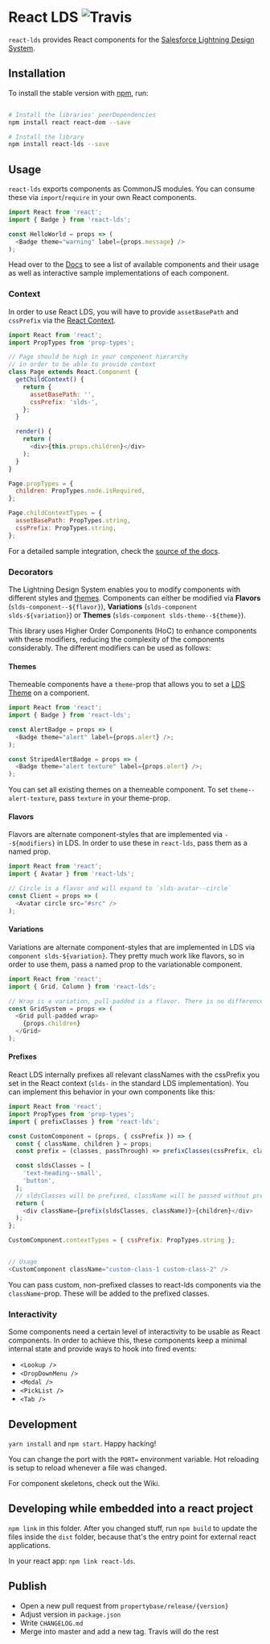 # React LDS ![Travis](https://travis-ci.org/propertybase/react-lds.svg?branch=master)

`react-lds` provides React components for the [Salesforce Lightning Design System](http://lightningdesignsystem.com/).

## Installation

To install the stable version with [npm](http://npmjs.com/), run:

``` bash

# Install the libraries' peerDependencies
npm install react react-dom --save

# Install the library
npm install react-lds --save
```

## Usage

`react-lds` exports components as CommonJS modules. You can consume these via `import`/`require` in your own React components.

``` js
import React from 'react';
import { Badge } from 'react-lds';

const HelloWorld = props => (
  <Badge theme="warning" label={props.message} />
);

```

Head over to the [Docs](https://propertybase.github.io/react-lds) to see a list of available components and their usage as well as interactive sample implementations of each component.

### Context

In order to use React LDS, you will have to provide `assetBasePath` and `cssPrefix` via the [React Context](https://facebook.github.io/react/docs/context.html).

``` js
import React from 'react';
import PropTypes from 'prop-types';

// Page should be high in your component hierarchy
// in order to be able to provide context
class Page extends React.Component {
  getChildContext() {
    return {
      assetBasePath: '',
      cssPrefix: 'slds-',
    };
  }

  render() {
    return (
      <div>{this.props.children}</div>
    );
  }
}

Page.propTypes = {
  children: PropTypes.node.isRequired,
};

Page.childContextTypes = {
  assetBasePath: PropTypes.string,
  cssPrefix: PropTypes.string,
};
```

For a detailed sample integration, check the [source of the docs](https://github.com/propertybase/react-lds/tree/master/docs/src/app).

### Decorators

The Lightning Design System enables you to modify components with different styles and [themes](https://www.lightningdesignsystem.com/components/utilities/themes/). Components can either be modified via **Flavors** (`slds-component--${flavor}`), **Variations** (`slds-component slds-${variation}`) or **Themes** (`slds-component slds-theme--${theme}`).

This library uses Higher Order Components (HoC) to enhance components with these modifiers, reducing the complexity of the components considerably. The different modifiers can be used as follows:

#### Themes

Themeable components have a `theme`-prop that allows you to set a [LDS Theme](https://www.lightningdesignsystem.com/components/utilities/themes/) on a component.

``` js
import React from 'react';
import { Badge } from 'react-lds';

const AlertBadge = props => (
  <Badge theme="alert" label={props.alert} />;
);

const StripedAlertBadge = props => (
  <Badge theme="alert texture" label={props.alert} />;
);
```

You can set all existing themes on a themeable component. To set `theme--alert-texture`, pass `texture` in your theme-prop.

#### Flavors

Flavors are alternate component-styles that are implemented via `--${modifiers}` in LDS. In order to use these in `react-lds`, pass them as a named prop.

``` js
import React from 'react';
import { Avatar } from 'react-lds';

// Circle is a flavor and will expand to `slds-avatar--circle`
const Client = props => (
  <Avatar circle src="#src" />
);
```

#### Variations

Variations are alternate component-styles that are implemented in LDS via `component slds-${variation}`. They pretty much work like flavors, so in order to use them, pass a named prop to the variationable component.

``` js
import React from 'react';
import { Grid, Column } from 'react-lds';

// Wrap is a variation, pull-padded is a flavor. There is no difference in usage
const GridSystem = props => (
  <Grid pull-padded wrap>
    {props.children}
  </Grid>
);
```

#### Prefixes

React LDS internally prefixes all relevant classNames with the cssPrefix you set in the React context (`slds-` in the standard LDS implementation). You can implement this behavior in your own components like this:

``` js
import React from 'react';
import PropTypes from 'prop-types';
import { prefixClasses } from 'react-lds';

const CustomComponent = (props, { cssPrefix }) => {
  const { className, children } = props;
  const prefix = (classes, passThrough) => prefixClasses(cssPrefix, classes, passThrough);

  const sldsClasses = [
    'text-heading--small',
    'button',
  ];
  // sldsClasses will be prefixed, className will be passed without prefixing
  return (
    <div className={prefix(sldsClasses, className)}>{children}</div>
  );
};

CustomComponent.contextTypes = { cssPrefix: PropTypes.string };


// Usage
<CustomComponent className="custom-class-1 custom-class-2" />
```

You can pass custom, non-prefixed classes to react-lds components via the `className`-prop. These will be added to the prefixed classes.

### Interactivity

Some components need a certain level of interactivity to be usable as React components. In order to achieve this, these components keep a minimal internal state and provide ways to hook into fired events:

 - `<Lookup />`
 - `<DropDownMenu />`
 - `<Modal />`
 - `<PickList />`
 - `<Tab />`

## Development

`yarn install` and `npm start`. Happy hacking!

You can change the port with the `PORT=` environment variable. Hot reloading
is setup to reload whenever a file was changed.

For component skeletons, check out the Wiki.

## Developing while embedded into a react project

`npm link` in this folder. After you changed stuff, run `npm build` to update
the files inside the `dist` folder, because that's the entry point for
external react applications.

In your react app: `npm link react-lds`.

## Publish

- Open a new pull request from `propertybase/release/{version}`
- Adjust version in `package.json`
- Write `CHANGELOG.md`
- Merge into master and add a new tag. Travis will do the rest
